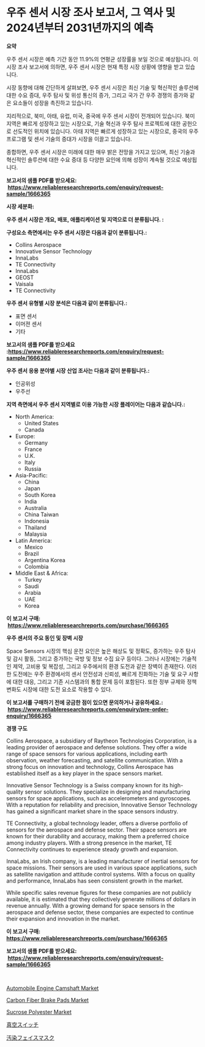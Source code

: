 <p><h1>우주 센서 시장 조사 보고서, 그 역사 및 2024년부터 2031년까지의 예측</h1></p><p><strong>요약</strong></p>
<p><p>우주 센서 시장은 예측 기간 동안 11.9%의 연평균 성장률을 보일 것으로 예상됩니다. 이 시장 조사 보고서에 의하면, 우주 센서 시장은 현재 특정 시장 상황에 영향을 받고 있습니다.</p><p>시장 동향에 대해 간단하게 살펴보면, 우주 센서 시장은 최신 기술 및 혁신적인 솔루션에 대한 수요 증대, 우주 탐사 및 위성 통신의 증가, 그리고 국가 간 우주 경쟁의 증가와 같은 요소들이 성장을 촉진하고 있습니다.</p><p>지리적으로, 북미, 아태, 유럽, 미국, 중국에 우주 센서 시장이 전개되어 있습니다. 북미 지역은 빠르게 성장하고 있는 시장으로, 기술 혁신과 우주 탐사 프로젝트에 대한 공헌으로 선도적인 위치에 있습니다. 아태 지역은 빠르게 성장하고 있는 시장으로, 중국의 우주 프로그램 및 센서 기술의 증대가 시장을 이끌고 있습니다.</p><p>종합하면, 우주 센서 시장은 미래에 대한 매우 밝은 전망을 가지고 있으며, 최신 기술과 혁신적인 솔루션에 대한 수요 증대 등 다양한 요인에 의해 성장이 계속될 것으로 예상됩니다.</p></p>
<p><strong>보고서의 샘플 PDF를 받으세요: &nbsp;<a href="https://www.reliableresearchreports.com/enquiry/request-sample/1666365">https://www.reliableresearchreports.com/enquiry/request-sample/1666365</a></strong></p>
<p><strong>시장 세분화:</strong></p>
<p><strong> 우주 센서 시장은 개요, 배포, 애플리케이션 및 지역으로 더 분류됩니다. :</strong></p>
<p><strong>구성요소 측면에서는 우주 센서 시장은 다음과 같이 분류됩니다.:</strong></p>
<p><ul><li>Collins Aerospace</li><li>Innovative Sensor Technology</li><li>InnaLabs</li><li>TE Connectivity</li><li>InnaLabs</li><li>GEOST</li><li>Vaisala</li><li>TE Connectivity</li></ul></p>
<p><strong> 우주 센서 유형별 시장 분석은 다음과 같이 분류됩니다.:</strong></p>
<p><ul><li>표면 센서</li><li>이머젼 센서</li><li>기타</li></ul></p>
<p><strong>보고서의 샘플 PDF를 받으세요 :<a href="https://www.reliableresearchreports.com/enquiry/request-sample/1666365">https://www.reliableresearchreports.com/enquiry/request-sample/1666365</a></strong></p>
<p><strong> 우주 센서 응용 분야별 시장 산업 조사는 다음과 같이 분류됩니다.:</strong></p>
<p><ul><li>인공위성</li><li>우주선</li></ul></p>
<p><strong>지역 측면에서 우주 센서 지역별로 이용 가능한 시장 플레이어는 다음과 같습니다.:</strong></p>
<p><ul>
    <li>
        North America:
        <ul>
            <li>United States</li>
            <li>Canada</li>
        </ul>
    </li>
    <li>
        Europe:
        <ul>
            <li>Germany</li>
            <li>France</li>
            <li>U.K.</li>
            <li>Italy</li>
            <li>Russia</li>
        </ul>
    </li>
    <li>
        Asia-Pacific:
        <ul>
            <li>China</li>
            <li>Japan</li>
            <li>South Korea</li>
            <li>India</li>
            <li>Australia</li>
            <li>China Taiwan</li>
            <li>Indonesia</li>
            <li>Thailand</li>
            <li>Malaysia</li>
        </ul>
    </li>
    <li>
        Latin America:
        <ul>
            <li>Mexico</li>
            <li>Brazil</li>
            <li>Argentina Korea</li>
            <li>Colombia</li>
        </ul>
    </li>
    <li>
        Middle East & Africa:
        <ul>
            <li>Turkey</li>
            <li>Saudi</li>
            <li>Arabia</li>
            <li>UAE</li>
            <li>Korea</li>
        </ul>
    </li>
    </ul></p>
<p><strong>이 보고서 구매: &nbsp;<a href="https://www.reliableresearchreports.com/purchase/1666365">https://www.reliableresearchreports.com/purchase/1666365</a></strong></p>
<p><strong>우주 센서의 주요 동인 및 장벽 시장</strong></p>
<p><p>Space Sensors 시장의 핵심 운전 요인은 높은 해상도 및 정확도, 증가하는 우주 탐사 및 감시 활동, 그리고 증가하는 국방 및 정보 수집 요구 등이다. 그러나 시장에는 기술적인 제약, 고비용 및 복잡성, 그리고 우주에서의 환경 도전과 같은 장벽이 존재한다. 이러한 도전에는 우주 환경에서의 센서 안전성과 신뢰성, 빠르게 진화하는 기술 및 요구 사항에 대한 대응, 그리고 기존 시스템과의 통합 문제 등이 포함된다. 또한 정부 규제와 정책 변화도 시장에 대한 도전 요소로 작용할 수 있다.</p></p>
<p><strong>이 보고서를 구매하기 전에 궁금한 점이 있으면 문의하거나 공유하세요.: &nbsp;<a href="https://www.reliableresearchreports.com/enquiry/pre-order-enquiry/1666365">https://www.reliableresearchreports.com/enquiry/pre-order-enquiry/1666365</a></strong></p>
<p><strong>경쟁 구도</strong></p>
<p><p>Collins Aerospace, a subsidiary of Raytheon Technologies Corporation, is a leading provider of aerospace and defense solutions. They offer a wide range of space sensors for various applications, including earth observation, weather forecasting, and satellite communication. With a strong focus on innovation and technology, Collins Aerospace has established itself as a key player in the space sensors market.</p><p>Innovative Sensor Technology is a Swiss company known for its high-quality sensor solutions. They specialize in designing and manufacturing sensors for space applications, such as accelerometers and gyroscopes. With a reputation for reliability and precision, Innovative Sensor Technology has gained a significant market share in the space sensors industry.</p><p>TE Connectivity, a global technology leader, offers a diverse portfolio of sensors for the aerospace and defense sector. Their space sensors are known for their durability and accuracy, making them a preferred choice among industry players. With a strong presence in the market, TE Connectivity continues to experience steady growth and expansion.</p><p>InnaLabs, an Irish company, is a leading manufacturer of inertial sensors for space missions. Their sensors are used in various space applications, such as satellite navigation and attitude control systems. With a focus on quality and performance, InnaLabs has seen consistent growth in the market.</p><p>While specific sales revenue figures for these companies are not publicly available, it is estimated that they collectively generate millions of dollars in revenue annually. With a growing demand for space sensors in the aerospace and defense sector, these companies are expected to continue their expansion and innovation in the market.</p></p>
<p><strong>이 보고서 구매: &nbsp; <a href="https://www.reliableresearchreports.com/purchase/1666365">https://www.reliableresearchreports.com/purchase/1666365</a></strong></p>
<p><strong>보고서의 샘플 PDF를 받으세요: &nbsp;<a href="https://www.reliableresearchreports.com/enquiry/request-sample/1666365">https://www.reliableresearchreports.com/enquiry/request-sample/1666365</a></strong><strong></strong></p>
<p>&nbsp;</p>
<p><p><a href="https://issuu.com/reportprime-2/docs/automobile-engine-camshaft-market-size-2030.pptx">Automobile Engine Camshaft Market</a></p><p><a href="https://view.publitas.com/reportprime-1/carbon-fiber-brake-pads-market-size-market-share-and-global-market-analysis-report-2024-2031/">Carbon Fiber Brake Pads Market</a></p><p><a href="https://flame-sidecar-702.notion.site/Sucrose-Polyester-Market-Provides-Detailed-Segmentation-of-this-Market-based-on-Type-Application-a-32ee45a96d04422c897a0184cf30e505">Sucrose Polyester Market</a></p><p><a href="https://medium.com/@lonnierami89675202/%E7%9C%9F%E7%A9%BA%E3%82%B9%E3%82%A4%E3%83%83%E3%83%81%E5%B8%82%E5%A0%B4%E5%88%86%E6%9E%90-%E3%81%9D%E3%81%AEcagr-%E5%B8%82%E5%A0%B4%E3%82%BB%E3%82%B0%E3%83%A1%E3%83%B3%E3%83%86%E3%83%BC%E3%82%B7%E3%83%A7%E3%83%B3-%E3%81%8A%E3%82%88%E3%81%B3%E3%82%B0%E3%83%AD%E3%83%BC%E3%83%90%E3%83%AB%E7%94%A3%E6%A5%AD%E6%A6%82%E8%A6%81-aa2c80ce62b0">真空スイッチ</a></p><p><a href="https://medium.com/@raymanta28/%E6%B1%9A%E6%9F%93%E9%98%B2%E6%AD%A2%E3%83%9E%E3%82%B9%E3%82%AF%E5%B8%82%E5%A0%B4%E3%81%AE%E8%A6%8F%E6%A8%A1-cagr-%E3%83%88%E3%83%AC%E3%83%B3%E3%83%89-2024%E5%B9%B4%E3%81%8B%E3%82%892030%E5%B9%B4%E3%81%BE%E3%81%A7-2c5356ad408a">汚染フェイスマスク</a></p></p>